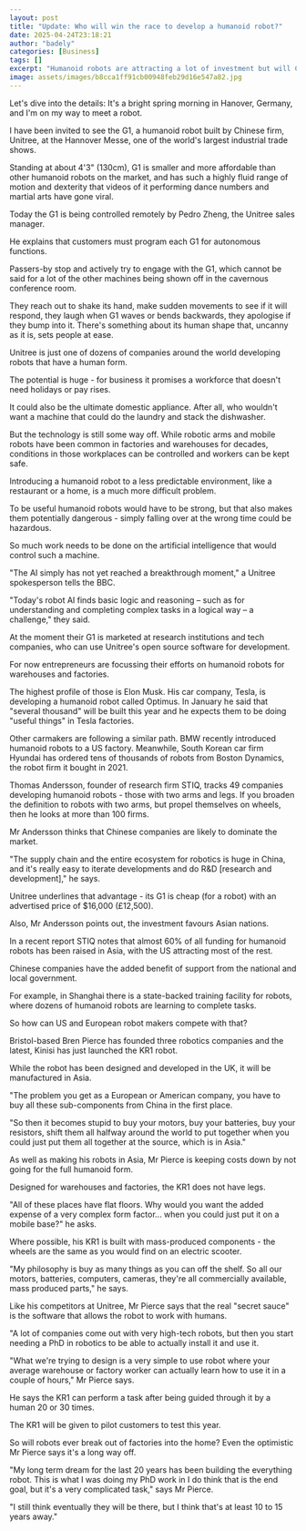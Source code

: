 ```yaml
---
layout: post
title: "Update: Who will win the race to develop a humanoid robot?"
date: 2025-04-24T23:18:21
author: "badely"
categories: [Business]
tags: []
excerpt: "Humanoid robots are attracting a lot of investment but will China dominate the industry?"
image: assets/images/b8cca1ff91cb00948feb29d16e547a82.jpg
---
```


Let's dive into the details: It's a bright spring morning in Hanover, Germany, and I'm on my way to meet a robot.

I have been invited to see the G1, a humanoid robot built by Chinese firm, Unitree, at the Hannover Messe, one of the world's largest industrial trade shows.

Standing at about 4'3" (130cm), G1 is smaller and more affordable than other humanoid robots on the market, and has such a highly fluid range of motion and dexterity that videos of it performing dance numbers and martial arts have gone viral.

Today the G1 is being controlled remotely by Pedro Zheng, the Unitree sales manager.

He explains that customers must program each G1 for autonomous functions.

Passers-by stop and actively try to engage with the G1, which cannot be said for a lot of the other machines being shown off in the cavernous conference room.

They reach out to shake its hand, make sudden movements to see if it will respond, they laugh when G1 waves or bends backwards, they apologise if they bump into it. There's something about its human shape that, uncanny as it is, sets people at ease.

Unitree is just one of dozens of companies around the world developing robots that have a human form.

The potential is huge - for business it promises a workforce that doesn't need holidays or pay rises.

It could also be the ultimate domestic appliance. After all, who wouldn't want a machine that could do the laundry and stack the dishwasher.

But the technology is still some way off. While robotic arms and mobile robots have been common in factories and warehouses for decades, conditions in those workplaces can be controlled and workers can be kept safe. 

Introducing a humanoid robot to a less predictable environment, like a restaurant or a home, is a much more difficult problem.

To be useful humanoid robots would have to be strong, but that also makes them potentially dangerous - simply falling over at the wrong time could be hazardous.

So much work needs to be done on the artificial intelligence that would control such a machine.

"The AI simply has not yet reached a breakthrough moment," a Unitree spokesperson tells the BBC.

"Today's robot AI finds basic logic and reasoning – such as for understanding and completing complex tasks in a logical way – a challenge," they said. 

At the moment their G1 is marketed at research institutions and tech companies, who can use Unitree's open source software for development.

For now entrepreneurs are focussing their efforts on humanoid robots for warehouses and factories. 

The highest profile of those is Elon Musk. His car company, Tesla, is developing a humanoid robot called Optimus. In January he said that "several thousand" will be built this year and he expects them to be doing "useful things" in Tesla factories.

Other carmakers are following a similar path. BMW recently introduced humanoid robots to a US factory. Meanwhile, South Korean car firm Hyundai has ordered tens of thousands of robots from Boston Dynamics, the robot firm it bought in 2021.

Thomas Andersson, founder of research firm STIQ, tracks 49 companies developing humanoid robots - those with two arms and legs. If you broaden the definition to robots with two arms, but propel themselves on wheels, then he looks at more than 100 firms.

Mr Andersson thinks that Chinese companies are likely to dominate the market.

"The supply chain and the entire ecosystem for robotics is huge in China, and it's really easy to iterate developments and do R&D [research and development]," he says. 

Unitree underlines that advantage - its G1 is cheap (for a robot) with an advertised price of $16,000 (£12,500).

Also, Mr Andersson points out, the investment favours Asian nations.

In a recent report STIQ notes that almost 60% of all funding for humanoid robots has been raised in Asia, with the US attracting most of the rest. 

Chinese companies have the added benefit of support from the national and local government. 

For example, in Shanghai there is a state-backed training facility for robots, where dozens of humanoid robots are learning to complete tasks.

So how can US and European robot makers compete with that?

Bristol-based Bren Pierce has founded three robotics companies and the latest, Kinisi has just launched the KR1 robot.

While the robot has been designed and developed in the UK, it will be manufactured in Asia. 

"The problem you get as a European or American company, you have to buy all these sub-components from China in the first place.

"So then it becomes stupid to buy your motors, buy your batteries, buy your resistors, shift them all halfway around the world to put together when you could just put them all together at the source, which is in Asia."

As well as making his robots in Asia, Mr Pierce is keeping costs down by not going for the full humanoid form.

Designed for warehouses and factories, the KR1 does not have legs.

"All of these places have flat floors. Why would you want the added expense of a very complex form factor... when you could just put it on a mobile base?" he asks.

Where possible, his KR1 is built with mass-produced components - the wheels are the same as you would find on an electric scooter. 

"My philosophy is buy as many things as you can off the shelf. So all our motors, batteries, computers, cameras, they're all commercially available, mass produced parts," he says.

Like his competitors at Unitree, Mr Pierce says that the real "secret sauce" is the software that allows the robot to work with humans.

"A lot of companies come out with very high-tech robots, but then you start needing a PhD in robotics to be able to actually install it and use it. 

"What we're trying to design is a very simple to use robot where your average warehouse or factory worker can actually learn how to use it in a couple of hours," Mr Pierce says.

He says the KR1 can perform a task after being guided through it by a human 20 or 30 times.

The KR1 will be given to pilot customers to test this year. 

So will robots ever break out of factories into the home? Even the optimistic Mr Pierce says it's a long way off.

"My long term dream for the last 20 years has been building the everything robot. This is what I was doing my PhD work in I do think that is the end goal, but it's a very complicated task," says Mr Pierce.

"I still think eventually they will be there, but I think that's at least 10 to 15 years away."

